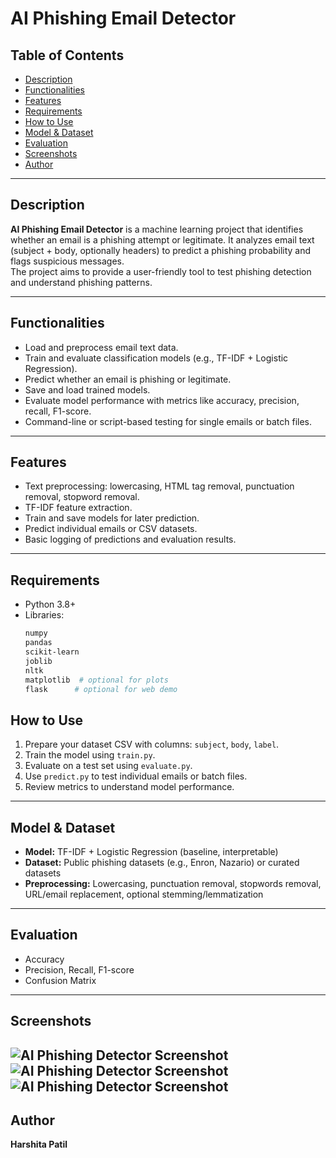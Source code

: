 # AI Phishing Email Detector

## Table of Contents
- [Description](#description)  
- [Functionalities](#functionalities)  
- [Features](#features)  
- [Requirements](#requirements)   
- [How to Use](#how-to-use)  
- [Model & Dataset](#model--dataset)  
- [Evaluation](#evaluation)  
- [Screenshots](#screenshots)  
- [Author](#author)  


---

## Description
**AI Phishing Email Detector** is a machine learning project that identifies whether an email is a phishing attempt or legitimate. It analyzes email text (subject + body, optionally headers) to predict a phishing probability and flags suspicious messages.  
The project aims to provide a user-friendly tool to test phishing detection and understand phishing patterns.

---

## Functionalities
- Load and preprocess email text data.  
- Train and evaluate classification models (e.g., TF-IDF + Logistic Regression).  
- Predict whether an email is phishing or legitimate.  
- Save and load trained models.  
- Evaluate model performance with metrics like accuracy, precision, recall, F1-score.  
- Command-line or script-based testing for single emails or batch files.  

---

## Features
- Text preprocessing: lowercasing, HTML tag removal, punctuation removal, stopword removal.  
- TF-IDF feature extraction.  
- Train and save models for later prediction.  
- Predict individual emails or CSV datasets.  
- Basic logging of predictions and evaluation results.  

---

## Requirements
- Python 3.8+  
- Libraries:
  ```bash
  numpy
  pandas
  scikit-learn
  joblib
  nltk
  matplotlib  # optional for plots
  flask      # optional for web demo
## How to Use
1. Prepare your dataset CSV with columns: `subject`, `body`, `label`.  
2. Train the model using `train.py`.  
3. Evaluate on a test set using `evaluate.py`.  
4. Use `predict.py` to test individual emails or batch files.  
5. Review metrics to understand model performance.  

---

## Model & Dataset
- **Model:** TF-IDF + Logistic Regression (baseline, interpretable)  
- **Dataset:** Public phishing datasets (e.g., Enron, Nazario) or curated datasets  
- **Preprocessing:** Lowercasing, punctuation removal, stopwords removal, URL/email replacement, optional stemming/lemmatization  

---

## Evaluation
- Accuracy  
- Precision, Recall, F1-score  
- Confusion Matrix  

---

## Screenshots

![AI Phishing Detector Screenshot](https://github.com/patilharshita09-creator/Ai-phishing-email-detector/blob/main/AI%20SS.png?raw=true)
![AI Phishing Detector Screenshot]()
![AI Phishing Detector Screenshot]()
---

## Author
**Harshita Patil**



